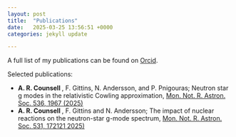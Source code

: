 ```yaml
---
layout: post
title:  "Publications"
date:   2025-03-25 13:56:51 +0000
categories: jekyll update

---
```


A full list of my publications can be found on <a href="https://orcid.org/0000-0002-4532-7440">Orcid</a>. 


Selected publications:

*  <b> A. R. Counsell </b> , F. Gittins, N. Andersson, and
P. Pnigouras; Neutron star g modes in the relativistic
Cowling approximation, <a href="https://academic.oup.com/mnras/article/536/2/1967/7920787?login=false"> Mon. Not. R. Astron. Soc. 536, 1967 (2025)</a>
*   <b> A. R. Counsell </b> , F. Gittins and N. Andersson; The impact of nuclear reactions on the neutron-star g-mode spectrum, <a href="https://academic.oup.com/mnras/article/531/1/1721/7668474?login=false"> Mon. Not. R. Astron. Soc. 531, 172121  2025)</a>
